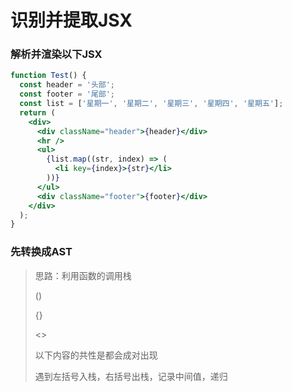 # 识别并提取JSX

### 解析并渲染以下JSX

```jsx
function Test() {
  const header = '头部';
  const footer = '尾部';
  const list = ['星期一', '星期二', '星期三', '星期四', '星期五'];
  return (
    <div>
      <div className="header">{header}</div>
      <hr />
      <ul>
        {list.map((str, index) => (
          <li key={index}>{str}</li>
        ))}
      </ul>
      <div className="footer">{footer}</div>
    </div>
  );
}

```

### 先转换成AST

> 思路：利用函数的调用栈
>
> ()
>
> {}
>
> <>
>
> 以下内容的共性是都会成对出现
>
> 遇到左括号入栈，右括号出栈，记录中间值，递归

